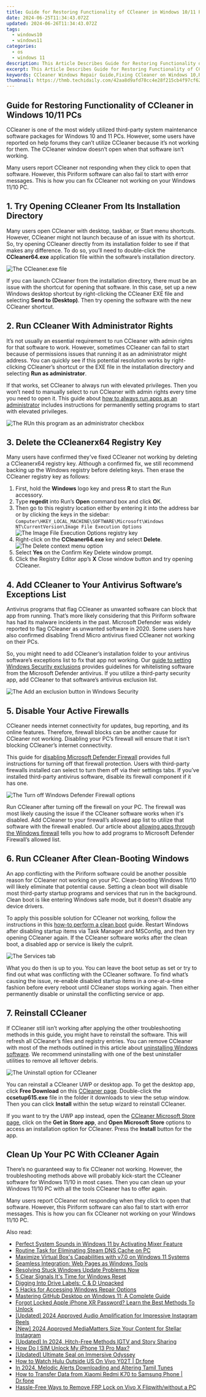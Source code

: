 ```yaml
---
title: Guide for Restoring Functionality of CCleaner in Windows 10/11 PCs
date: 2024-06-25T11:34:43.072Z
updated: 2024-06-26T11:34:43.072Z
tags:
  - windows10
  - windows11
categories:
  - os
  - windows 11
description: This Article Describes Guide for Restoring Functionality of CCleaner in Windows 10/11 PCs
excerpt: This Article Describes Guide for Restoring Functionality of CCleaner in Windows 10/11 PCs
keywords: CCleaner Windows Repair Guide,Fixing CCleaner on Windows 10,Restoring CCleaner Functionality,Reinstalling CCleaner Win10/Win11,CCleaner Installation Troubleshooting,Windows Cleanup Software Repair,Fix CCleaner on PC Windows 11
thumbnail: https://thmb.techidaily.com/42aa8d9afd78cc4e28f215cb4f97cf62596e277c3f338f8c86d6f5318d22c5f4.jpg
---
```


## Guide for Restoring Functionality of CCleaner in Windows 10/11 PCs

 CCleaner is one of the most widely utilized third-party system maintenance software packages for Windows 10 and 11 PCs. However, some users have reported on help forums they can’t utilize CCleaner because it’s not working for them. The CCleaner window doesn’t open when that software isn’t working.

 Many users report CCleaner not responding when they click to open that software. However, this Piriform software can also fail to start with error messages. This is how you can fix CCleaner not working on your Windows 11/10 PC.

## 1\. Try Opening CCleaner From Its Installation Directory

 Many users open CCleaner with desktop, taskbar, or Start menu shortcuts. However, CCleaner might not launch because of an issue with its shortcut. So, try opening CCleaner directly from its installation folder to see if that makes any difference. To do so, you’ll need to double-click the **CCleaner64.exe** application file within the software’s installation directory.

![The CCleaner.exe file](https://static1.makeuseofimages.com/wordpress/wp-content/uploads/2023/09/ccleaner-exe-file.jpg)

 If you can launch CCleaner from the installation directory, there must be an issue with the shortcut for opening that software. In this case, set up a new Windows desktop shortcut by right-clicking the CCleaner EXE file and selecting **Send to (Desktop)**. Then try opening the software with the new CCleaner shortcut.

## 2\. Run CCleaner With Administrator Rights

 It’s not usually an essential requirement to run CCleaner with admin rights for that software to work. However, sometimes CCleaner can fail to start because of permissions issues that running it as an administrator might address. You can quickly see if this potential resolution works by right-clicking CCleaner’s shortcut or the EXE file in the installation directory and selecting **Run as administrator**.

 If that works, set CCleaner to always run with elevated privileges. Then you won’t need to manually select to run CCleaner with admin rights every time you need to open it. This guide about [how to always run apps as an administrator](https://www.makeuseof.com/tag/always-run-apps-administrator-windows/) includes instructions for permanently setting programs to start with elevated privileges.

![The RUn this program as an administrator checkbox](https://static1.makeuseofimages.com/wordpress/wp-content/uploads/2023/09/run-this-program-as-adminstrator-option.jpg)

## 3\. Delete the CCleanerx64 Registry Key

 Many users have confirmed they’ve fixed CCleaner not working by deleting a CCleanerx64 registry key. Although a confirmed fix, we still recommend backing up the Windows registry before deleting keys. Then erase the CCleaner registry key as follows:

1. First, hold the **Windows** logo key and press **R** to start the Run accessory.
2. Type **regedit** into Run’s **Open** command box and click **O**K.
3. Then go to this registry location either by entering it into the address bar or by clicking the keys in the sidebar:  
`Computer\HKEY_LOCAL_MACHINE\SOFTWARE\Microsoft\Windows NT\CurrentVersion\Image File Execution Options`  
![The Image File Execution Options registry key](https://static1.makeuseofimages.com/wordpress/wp-content/uploads/2023/09/the-image-file-executions-key.jpg)
4. Right-click on the **CCleaner64.exe** key and select **Delete**.  
![The Delete context menu option](https://static1.makeuseofimages.com/wordpress/wp-content/uploads/2023/09/delete-ccleaner.jpg)
5. Select **Yes** on the Confirm Key Delete window prompt.
6. Click the Registry Editor app’s **X** Close window button and try opening CCleaner.

## 4\. Add CCleaner to Your Antivirus Software’s Exceptions List

 Antivirus programs that flag CCleaner as unwanted software can block that app from running. That’s more likely considering that this Piriform software has had its malware incidents in the past. Microsoft Defender was widely reported to flag CCleaner as unwanted software in 2020\. Some users have also confirmed disabling Trend Micro antivirus fixed CCleaner not working on their PCs.

 So, you might need to add CCleaner’s installation folder to your antivirus software’s exceptions list to fix that app not working. Our [guide to setting Windows Security exclusions](https://www.makeuseof.com/windows-11-security-exclusions/) provides guidelines for whitelisting software from the Microsoft Defender antivirus. If you utilize a third-party security app, add CCleaner to that software’s antivirus exclusion list.

![The Add an exclusion button in Windows Security](https://static1.makeuseofimages.com/wordpress/wp-content/uploads/2023/09/add-an-exclusion-button.jpg)

## 5\. Disable Your Active Firewalls

 CCleaner needs internet connectivity for updates, bug reporting, and its online features. Therefore, firewall blocks can be another cause for CCleaner not working. Disabling your PC’s firewall will ensure that it isn’t blocking CCleaner’s internet connectivity.

 This guide for [disabling Microsoft Defender Firewall](https://www.makeuseof.com/windows-11-disable-microsoft-defender-firewall/) provides full instructions for turning off that firewall protection. Users with third-party firewalls installed can select to turn them off via their settings tabs. If you’ve installed third-party antivirus software, disable its firewall component if it has one.

![The Turn off Windows Defender Firewall options](https://static1.makeuseofimages.com/wordpress/wp-content/uploads/2023/09/turn-off-windows-defender-firewall3.jpg)

 Run CCleaner after turning off the firewall on your PC. The firewall was most likely causing the issue if the CCleaner software works when it's disabled. Add CCleaner to your firewall’s allowed app list to utilize that software with the firewall enabled. Our article about [allowing apps through the Windows firewall](https://www.makeuseof.com/how-to-allow-apps-windows-firewall/) tells you how to add programs to Microsoft Defender Firewall’s allowed list.

## 6\. Run CCleaner After Clean-Booting Windows

 An app conflicting with the Piriform software could be another possible reason for CCleaner not working on your PC. Clean-booting Windows 11/10 will likely eliminate that potential cause. Setting a clean boot will disable most third-party startup programs and services that run in the background. Clean boot is like entering Windows safe mode, but it doesn’t disable any device drivers.

 To apply this possible solution for CCleaner not working, follow the instructions in this [how-to perform a clean boot](https://www.makeuseof.com/clean-boot-windows-11/) guide. Restart Windows after disabling startup items via Task Manager and MSConfig, and then try opening CCleaner again. If the CCleaner software works after the clean boot, a disabled app or service is likely the culprit.

![The Services tab](https://static1.makeuseofimages.com/wordpress/wp-content/uploads/2023/09/services-tab4.jpg)

 What you do then is up to you. You can leave the boot setup as set or try to find out what was conflicting with the CCleaner software. To find what’s causing the issue, re-enable disabled startup items in a one-at-a-time fashion before every reboot until CCleaner stops working again. Then either permanently disable or uninstall the conflicting service or app.

## 7\. Reinstall CCleaner

 If CCleaner still isn’t working after applying the other troubleshooting methods in this guide, you might have to reinstall the software. This will refresh all CCleaner’s files and registry entries. You can remove CCleaner with most of the methods outlined in this article about [uninstalling Windows software](https://www.makeuseof.com/windows-11-different-ways-to-uninstall-software/). We recommend uninstalling with one of the best uninstaller utilities to remove all leftover debris.

![The Uninstall option for CCleaner](https://static1.makeuseofimages.com/wordpress/wp-content/uploads/2023/09/programs-and-features-applet.jpg)

 You can reinstall a CCleaner UWP or desktop app. To get the desktop app, click **Free Download** on this [CCleaner page](https://www.anrdoezrs.net/links/7251228/type/dlg/sid/UUmuoUeUpU2029956/https://www.ccleaner.com/ccleaner/download?ppc%5Fcode=012&ppc=a&gclsrc=aw.ds&gclid=CjwKCAjwu4WoBhBkEiwAojNdXkgjDRZcy77PTMyhMnePxm%5FBXllDabqSn%5FMd9yAkWVbfhL5dYhBFjBoCYbYQAvD%5FBwE). Double-click the **ccsetup615.exe** file in the folder it downloads to view the setup window. Then you can click **Install** within the setup wizard to reinstall CCleaner.

 If you want to try the UWP app instead, open the [CCleaner Microsoft Store page](https://apps.microsoft.com/store/detail/ccleaner/XPFCWP0SQWXM3V), click on the **Get in Store app**, and **Open Microsoft Store** options to access an installation option for CCleaner. Press the **Install** button for the app.

## Clean Up Your PC With CCleaner Again

 There’s no guaranteed way to fix CCleaner not working. However, the troubleshooting methods above will probably kick-start the CCleaner software for Windows 11/10 in most cases. Then you can clean up your Windows 11/10 PC with all the tools CCleaner has to offer again.

 Many users report CCleaner not responding when they click to open that software. However, this Piriform software can also fail to start with error messages. This is how you can fix CCleaner not working on your Windows 11/10 PC.

<span class="atpl-alsoreadstyle">Also read:</span>
<div><ul>
<li><a href="https://win11.techidaily.com/perfect-system-sounds-in-windows-11-by-activating-mixer-feature/"><u>Perfect System Sounds in Windows 11 by Activating Mixer Feature</u></a></li>
<li><a href="https://win11.techidaily.com/routine-task-for-eliminating-steam-dns-cache-on-pc/"><u>Routine Task for Eliminating Steam DNS Cache on PC</u></a></li>
<li><a href="https://win11.techidaily.com/maximize-virtual-boxs-capabilities-with-v70-on-windows-11-systems/"><u>Maximize Virtual Box's Capabilities with v7.0 on Windows 11 Systems</u></a></li>
<li><a href="https://win11.techidaily.com/seamless-integration-web-pages-as-windows-tools/"><u>Seamless Integration: Web Pages as Windows Tools</u></a></li>
<li><a href="https://win11.techidaily.com/1719196389328-resolving-stuck-windows-update-problems-now/"><u>Resolving Stuck Windows Update Problems Now</u></a></li>
<li><a href="https://win11.techidaily.com/5-clear-signals-its-time-for-windows-reset/"><u>5 Clear Signals It's Time for Windows Reset</u></a></li>
<li><a href="https://win11.techidaily.com/digging-into-drive-labels-c-and-d-unpacked/"><u>Digging Into Drive Labels: C & D Unpacked</u></a></li>
<li><a href="https://win11.techidaily.com/5-hacks-for-accessing-windows-repair-options/"><u>5 Hacks for Accessing Windows Repair Options</u></a></li>
<li><a href="https://win11.techidaily.com/mastering-github-desktop-on-windows-11-a-complete-guide/"><u>Mastering GitHub Desktop on Windows 11: A Complete Guide</u></a></li>
<li><a href="https://ios-unlock.techidaily.com/forgot-locked-apple-iphone-xr-password-learn-the-best-methods-to-unlock-by-drfone-ios/"><u>Forgot Locked Apple iPhone XR Password? Learn the Best Methods To Unlock</u></a></li>
<li><a href="https://instagram-videos.techidaily.com/updated-2024-approved-audio-amplification-for-impressive-instagram-reels/"><u>[Updated] 2024 Approved  Audio Amplification for Impressive Instagram Reels</u></a></li>
<li><a href="https://instagram-videos.techidaily.com/new-2024-approved-mediamatters-size-your-content-for-stellar-instagram/"><u>[New] 2024 Approved  MediaMatters  Size Your Content for Stellar Instagram</u></a></li>
<li><a href="https://instagram-video-recordings.techidaily.com/updated-in-2024-hitch-free-methods-igtv-and-story-sharing/"><u>[Updated] In 2024, Hitch-Free Methods  IGTV and Story Sharing</u></a></li>
<li><a href="https://sim-unlock.techidaily.com/how-do-i-sim-unlock-my-iphone-13-pro-max-by-drfone-ios/"><u>How Do I SIM Unlock My iPhone 13 Pro Max?</u></a></li>
<li><a href="https://some-tips.techidaily.com/updated-ultimate-seal-on-immersive-odyssey/"><u>[Updated] Ultimate Seal on Immersive Odyssey</u></a></li>
<li><a href="https://fake-location.techidaily.com/how-to-watch-hulu-outside-us-on-vivo-y02t-drfone-by-drfone-virtual-android/"><u>How to Watch Hulu Outside US On Vivo Y02T | Dr.fone</u></a></li>
<li><a href="https://extra-support.techidaily.com/in-2024-melodic-alerts-downloading-and-altering-tamil-tunes/"><u>In 2024, Melodic Alerts  Downloading and Altering Tamil Tunes</u></a></li>
<li><a href="https://android-transfer.techidaily.com/how-to-transfer-data-from-xiaomi-redmi-k70-to-samsung-phone-drfone-by-drfone-transfer-from-android-transfer-from-android/"><u>How to Transfer Data from Xiaomi Redmi K70 to Samsung Phone | Dr.fone</u></a></li>
<li><a href="https://bypass-frp.techidaily.com/hassle-free-ways-to-remove-frp-lock-on-vivo-x-flipwithwithout-a-pc-by-drfone-android/"><u>Hassle-Free Ways to Remove FRP Lock on Vivo X Flipwith/without a PC</u></a></li>
</ul></div>

<ins class="adsbygoogle"
      style="display:block"
      data-ad-client="ca-pub-7571918770474297"
      data-ad-slot="8358498916"
      data-ad-format="auto"
      data-full-width-responsive="true"></ins>